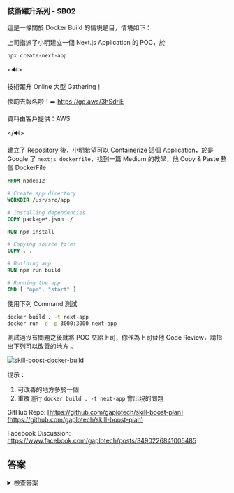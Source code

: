### 技術躍升系列 - SB02

這是一條關於 Docker Build 的情境題目，情境如下：

上司指派了小明建立一個 Next.js Application 的 POC，於

```bash
npx create-next-app
```

<🔊>

技術躍升 Online 大型 Gathering！

快啲去報名啦！➡️ https://go.aws/3hSdriE

資料由客戶提供：AWS

</🔊>

建立了 Repository 後，小明希望可以 Containerize 這個 Application，於是 Google 了
`nextjs dockerfile`，找到一篇 Medium 的教學，他 Copy & Paste 整個 DockerFile

```dockerfile
FROM node:12

# Create app directory
WORKDIR /usr/src/app

# Installing dependencies
COPY package*.json ./

RUN npm install

# Copying source files
COPY . .

# Building app
RUN npm run build

# Running the app
CMD [ "npm", "start" ]
```

使用下列 Command 測試

```bash
docker build . -t next-app
docker run -d -p 3000:3000 next-app
```

測試過沒有問題之後就將 POC 交給上司，你作為上司替他 Code Review，請指出下列可以改善的地方
。

![skill-boost-docker-build](https://gaplo.tech/content/images/2020/06/skill-boost-docker-build.png)

提示：

1. 可改善的地方多於一個
2. 重覆運行 `docker build . -t next-app` 會出現的問題

GitHub Repo:
[https://github.com/gaplotech/skill-boost-plan](https://github.com/gaplotech/skill-boost-plan)

Facebook Discussion: https://www.facebook.com/gaplotech/posts/3490226841005485

## 答案

<details>
  <summary>檢查答案</summary>
https://github.com/gaplotech/skill-boost-plan/pull/4
</details>
